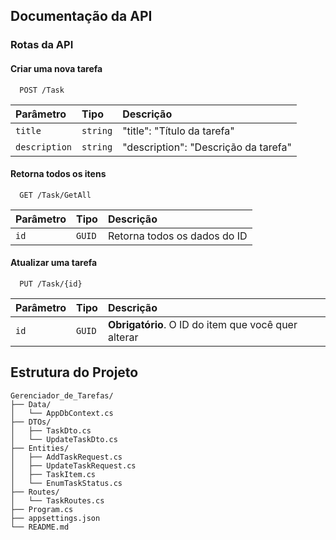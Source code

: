 ## Documentação da API

### Rotas da API

#### Criar uma nova tarefa

```http
  POST /Task
```

| Parâmetro    | Tipo       | Descrição                           |
| :----------  | :--------- | :-----------------------------------|
| `title`      | `string`   | "title": "Título da tarefa"         |
| `description`| `string`   | "description": "Descrição da tarefa"|

#### Retorna todos os itens

```http
  GET /Task/GetAll
```

| Parâmetro   | Tipo       | Descrição                           |
| :---------- | :--------- | :-----------------------------------|
| `id`        | `GUID`     | Retorna todos os dados do ID        |

#### Atualizar uma tarefa

```http
  PUT /Task/{id}
```

| Parâmetro   | Tipo       | Descrição                                           |
| :---------- | :--------- | :---------------------------------------------------|
| `id`        | `GUID`     | **Obrigatório**. O ID do item que você quer alterar |

## Estrutura do Projeto

```
Gerenciador_de_Tarefas/
├── Data/
│   └── AppDbContext.cs
├── DTOs/
│   ├── TaskDto.cs
│   └── UpdateTaskDto.cs
├── Entities/
│   ├── AddTaskRequest.cs
│   ├── UpdateTaskRequest.cs
│   ├── TaskItem.cs
│   └── EnumTaskStatus.cs
├── Routes/
│   └── TaskRoutes.cs
├── Program.cs
├── appsettings.json
└── README.md
```

